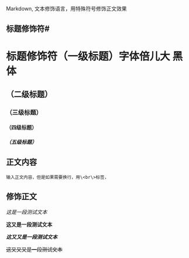 Markdown, 文本修饰语言，用特殊符号修饰正文效果<br>

## 标题修饰符\#

# 标题修饰符（一级标题）字体倍儿大 黑体
## （二级标题）
### （三级标题）
#### （四级标题）
#####  （五级标题）

## 正文内容
  	输入正文内容，但是如果需要换行，用\<br\>标签，

## 修饰正文
	
*这是一段测试文本*

**这又是一段测试文本**

***这又又是一段测试文本***

~~这又又又是一段测试文本~~
